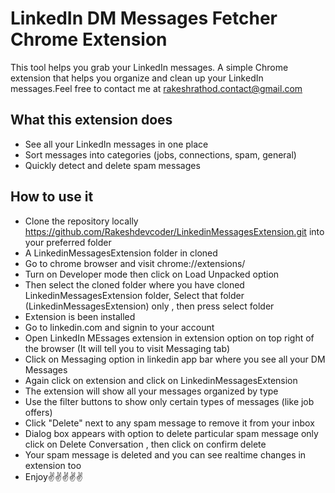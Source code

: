 
# LinkedIn DM Messages Fetcher Chrome Extension





This tool helps you grab your LinkedIn messages. A simple Chrome extension that helps you organize and clean up your LinkedIn messages.Feel free to contact me at rakeshrathod.contact@gmail.com

## What this extension does
- See all your LinkedIn messages in one place
- Sort messages into categories (jobs, connections, spam, general)
- Quickly detect and delete spam messages 

## How to use it

- Clone the repository locally https://github.com/Rakeshdevcoder/LinkedinMessagesExtension.git into your preferred folder
- A LinkedinMessagesExtension folder in cloned  
- Go to chrome browser and visit chrome://extensions/
- Turn on Developer mode then click on Load Unpacked option
- Then select the cloned folder where you have cloned LinkedinMessagesExtension folder, Select that folder (LinkedinMessagesExtension) only , then press select folder
- Extension is been installed
- Go to linkedin.com and signin to your account
- Open LinkedIn MEssages extension in extension option on top right of the browser (It will tell you to visit Messaging tab)
- Click on Messaging option in linkedin app bar where you see all your DM Messages
- Again click on extension and click on LinkedinMessagesExtension 
- The extension will show all your messages organized by type
- Use the filter buttons to show only certain types of messages (like job offers)
- Click "Delete" next to any spam message to remove it from your inbox
- Dialog box appears with option to delete particular spam message only click on Delete Conversation , then click on confirm delete
- Your spam message is deleted and you can see realtime changes in extension too 
- Enjoy✌️✌️✌️✌️✌️
